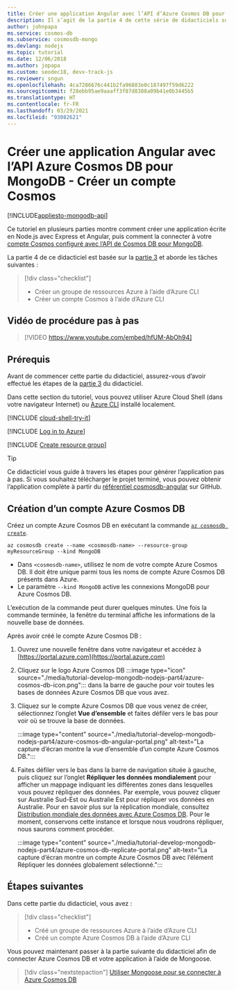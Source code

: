 ```yaml
---
title: Créer une application Angular avec l’API d’Azure Cosmos DB pour MongoDB (Partie 1)
description: Il s’agit de la partie 4 de cette série de didacticiels sur la création d’une application MongoDB avec Angular et Node sur Azure Cosmos DB à l’aide des mêmes API que celles utilisées pour MongoDB
author: johnpapa
ms.service: cosmos-db
ms.subservice: cosmosdb-mongo
ms.devlang: nodejs
ms.topic: tutorial
ms.date: 12/06/2018
ms.author: jopapa
ms.custom: seodec18, devx-track-js
ms.reviewer: sngun
ms.openlocfilehash: 4ca7286676c441b2fa96883e0c187497f59d6222
ms.sourcegitcommit: f28ebb95ae9aaaff3f87d8388a09b41e0b3445b5
ms.translationtype: HT
ms.contentlocale: fr-FR
ms.lasthandoff: 03/29/2021
ms.locfileid: "93082621"
---
```

# <a name="create-an-angular-app-with-azure-cosmos-dbs-api-for-mongodb---create-a-cosmos-account"></a>Créer une application Angular avec l’API Azure Cosmos DB pour MongoDB - Créer un compte Cosmos
[!INCLUDE[appliesto-mongodb-api](includes/appliesto-mongodb-api.md)]

Ce tutoriel en plusieurs parties montre comment créer une application écrite en Node.js avec Express et Angular, puis comment la connecter à votre [compte Cosmos configuré avec l’API de Cosmos DB pour MongoDB](mongodb-introduction.md).

La partie 4 de ce didacticiel est basée sur la [partie 3](tutorial-develop-mongodb-nodejs-part3.md) et aborde les tâches suivantes :

> [!div class="checklist"]
> * Créer un groupe de ressources Azure à l’aide d’Azure CLI
> * Créer un compte Cosmos à l’aide d’Azure CLI

## <a name="video-walkthrough"></a>Vidéo de procédure pas à pas

> [!VIDEO https://www.youtube.com/embed/hfUM-AbOh94]

## <a name="prerequisites"></a>Prérequis

Avant de commencer cette partie du didacticiel, assurez-vous d’avoir effectué les étapes de la [partie 3](tutorial-develop-mongodb-nodejs-part3.md) du didacticiel. 

Dans cette section du tutoriel, vous pouvez utiliser Azure Cloud Shell (dans votre navigateur Internet) ou [Azure CLI](/cli/azure/install-azure-cli) installé localement.

[!INCLUDE [cloud-shell-try-it](../../includes/cloud-shell-try-it.md)]

[!INCLUDE [Log in to Azure](../../includes/login-to-azure.md)]

[!INCLUDE [Create resource group](../../includes/app-service-web-create-resource-group.md)]

> [!TIP]
> Ce didacticiel vous guide à travers les étapes pour générer l’application pas à pas. Si vous souhaitez télécharger le projet terminé, vous pouvez obtenir l’application complète à partir du [référentiel cosmosdb-angular](https://github.com/Azure-Samples/angular-cosmosdb) sur GitHub.

## <a name="create-an-azure-cosmos-db-account"></a>Création d’un compte Azure Cosmos DB

Créez un compte Azure Cosmos DB en exécutant la commande [`az cosmosdb create`](/cli/azure/cosmosdb#az-cosmosdb-create).

```azurecli-interactive
az cosmosdb create --name <cosmosdb-name> --resource-group myResourceGroup --kind MongoDB
```

* Dans `<cosmosdb-name>`, utilisez le nom de votre compte Azure Cosmos DB. Il doit être unique parmi tous les noms de compte Azure Cosmos DB présents dans Azure.
* Le paramètre `--kind MongoDB` active les connexions MongoDB pour Azure Cosmos DB.

L’exécution de la commande peut durer quelques minutes. Une fois la commande terminée, la fenêtre du terminal affiche les informations de la nouvelle base de données. 

Après avoir créé le compte Azure Cosmos DB :
1. Ouvrez une nouvelle fenêtre dans votre navigateur et accédez à [https://portal.azure.com](https://portal.azure.com)
1. Cliquez sur le logo Azure Cosmos DB :::image type="icon" source="./media/tutorial-develop-mongodb-nodejs-part4/azure-cosmos-db-icon.png"::: dans la barre de gauche pour voir toutes les bases de données Azure Cosmos DB que vous avez.
1. Cliquez sur le compte Azure Cosmos DB que vous venez de créer, sélectionnez l’onglet **Vue d’ensemble** et faites défiler vers le bas pour voir où se trouve la base de données. 

    :::image type="content" source="./media/tutorial-develop-mongodb-nodejs-part4/azure-cosmos-db-angular-portal.png" alt-text="La capture d’écran montre la vue d’ensemble d’un compte Azure Cosmos DB.":::

4. Faites défiler vers le bas dans la barre de navigation située à gauche, puis cliquez sur l’onglet **Répliquer les données mondialement** pour afficher un mappage indiquant les différentes zones dans lesquelles vous pouvez répliquer des données. Par exemple, vous pouvez cliquer sur Australie Sud-Est ou Australie Est pour répliquer vos données en Australie. Pour en savoir plus sur la réplication mondiale, consultez [Distribution mondiale des données avec Azure Cosmos DB](distribute-data-globally.md). Pour le moment, conservons cette instance et lorsque nous voudrons répliquer, nous saurons comment procéder.

    :::image type="content" source="./media/tutorial-develop-mongodb-nodejs-part4/azure-cosmos-db-replicate-portal.png" alt-text="La capture d’écran montre un compte Azure Cosmos DB avec l’élément Répliquer les données globalement sélectionné.":::

## <a name="next-steps"></a>Étapes suivantes

Dans cette partie du didacticiel, vous avez :

> [!div class="checklist"]
> * Créé un groupe de ressources Azure à l’aide d’Azure CLI
> * Créé un compte Azure Cosmos DB à l’aide d’Azure CLI

Vous pouvez maintenant passer à la partie suivante du didacticiel afin de connecter Azure Cosmos DB et votre application à l’aide de Mongoose.

> [!div class="nextstepaction"]
> [Utiliser Mongoose pour se connecter à Azure Cosmos DB](tutorial-develop-mongodb-nodejs-part5.md)